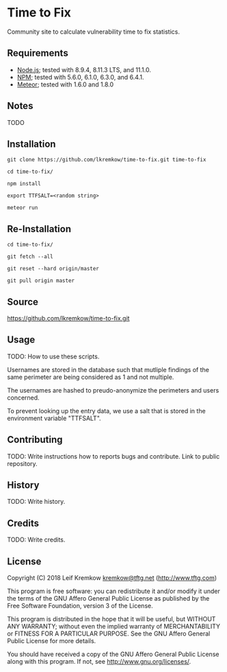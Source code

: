 # Time to Fix

  Community site to calculate vulnerability time to fix statistics.


## Requirements

   * [Node.js](https://nodejs.org/en/); tested with 8.9.4, 8.11.3 LTS, and 11.1.0.
   * [NPM](https://www.npmjs.com); tested with 5.6.0, 6.1.0, 6.3.0, and 6.4.1.
   * [Meteor](https://www.meteor.com); tested with 1.6.0 and 1.8.0


## Notes

   TODO


## Installation

   `git clone https://github.com/lkremkow/time-to-fix.git time-to-fix`

   `cd time-to-fix/`

   `npm install`

   `export TTFSALT=<random string>`

   `meteor run`


## Re-Installation

   `cd time-to-fix/`

   `git fetch --all`

   `git reset --hard origin/master`

   `git pull origin master`


## Source

   https://github.com/lkremkow/time-to-fix.git


## Usage

   TODO: How to use these scripts.

   Usernames are stored in the database such that mutliple findings of the same perimeter are being considered as 1 and not multiple.

   The usernames are hashed to preudo-anonymize the perimeters and users concerned.

   To prevent looking up the entry data, we use a salt that is stored in the environment variable "TTFSALT".


## Contributing

   TODO: Write instructions how to reports bugs and contribute. Link to public repository.


## History

   TODO: Write history.


## Credits

   TODO: Write credits.


## License

   Copyright (C) 2018 Leif Kremkow <kremkow@tftg.net> (http://www.tftg.com)

   This program is free software: you can redistribute it and/or modify it under the terms of the GNU Affero General Public License as published by the Free Software Foundation, version 3 of the License.

   This program is distributed in the hope that it will be useful, but WITHOUT ANY WARRANTY; without even the implied warranty of MERCHANTABILITY or FITNESS FOR A PARTICULAR PURPOSE. See the GNU Affero General Public License for more details.

   You should have received a copy of the GNU Affero General Public License along with this program. If not, see <http://www.gnu.org/licenses/>.
